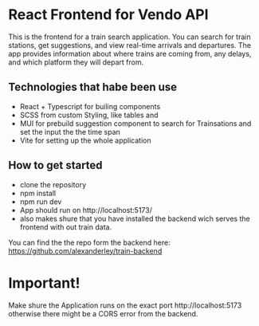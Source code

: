 # React Frontend for Vendo API

This is the frontend for a train search application. You can search for train stations, get suggestions, and view real-time arrivals and departures. The app provides information about where trains are coming from, any delays, and which platform they will depart from.

## Technologies that habe been use

- React + Typescript for builing components
- SCSS from custom Styling, like tables and
- MUI for prebuild suggestion component to search for Trainsations and set the input the the time span
- Vite for setting up the whole application

## How to get started

- clone the repository
- npm install
- npm run dev
- App should run on http://localhost:5173/
- also makes shure that you have installed the backend wich serves the frontend with out train data.

You can find the the repo form the backend here: https://github.com/alexanderley/train-backend

# Important!

Make shure the Application runs on the exact port http://localhost:5173 otherwise there might be a CORS error from the backend.
